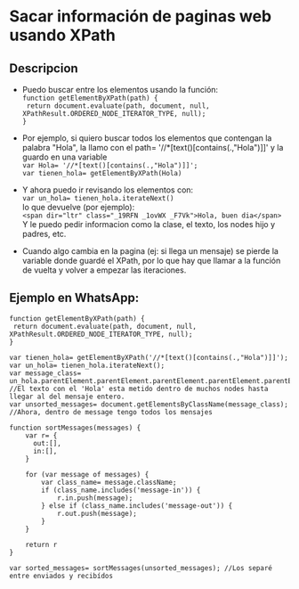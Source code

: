 # Sacar información de paginas web usando XPath
## Descripcion
* Puedo buscar entre los elementos usando la función:  
`function getElementByXPath(path) {`  
` return document.evaluate(path, document, null, XPathResult.ORDERED_NODE_ITERATOR_TYPE, null);`  
`}`
* Por ejemplo, si quiero buscar todos los elementos que contengan la palabra "Hola", la llamo con el path= '//*[text()[contains(.,"Hola")]]' y la guardo en una variable  
`var Hola= '//*[text()[contains(.,"Hola")]]';`  
`var tienen_hola= getElementByXPath(Hola)`  
* Y ahora puedo ir revisando los elementos con:  
`var un_hola= tienen_hola.iterateNext()`  
lo que devuelve (por ejemplo):  
`<span dir="ltr" class="_19RFN _1ovWX _F7Vk">Hola, buen dia</span>`  
Y le puedo pedir informacion como la clase, el texto, los nodes hijo y padres, etc.
  
* Cuando algo cambia en la pagina (ej: si llega un mensaje) se pierde la variable donde guardé el XPath, por lo que hay que llamar a la función de vuelta y volver a empezar las iteraciones.

## Ejemplo en WhatsApp:
```
function getElementByXPath(path) {
 return document.evaluate(path, document, null, XPathResult.ORDERED_NODE_ITERATOR_TYPE, null);
}

var tienen_hola= getElementByXPath('//*[text()[contains(.,"Hola")]]');
var un_hola= tienen_hola.iterateNext();
var message_class= un_hola.parentElement.parentElement.parentElement.parentElement.parentElement.parentElement.parentElement.classList[0]; //El texto con el 'Hola' esta metido dentro de muchos nodes hasta llegar al del mensaje entero.
var unsorted_messages= document.getElementsByClassName(message_class); //Ahora, dentro de message tengo todos los mensajes

function sortMessages(messages) {
    var r= {
      out:[],
      in:[],
    }
    
    for (var message of messages) {
        var class_name= message.className;
        if (class_name.includes('message-in')) {
            r.in.push(message);
        } else if (class_name.includes('message-out')) {
            r.out.push(message);
        }
    }
    
    return r
}

var sorted_messages= sortMessages(unsorted_messages); //Los separé entre enviados y recibídos
```
